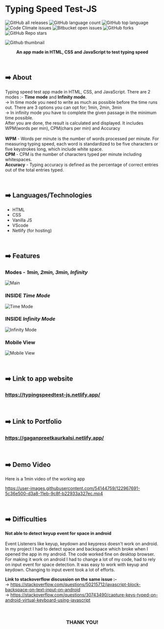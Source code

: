 # Typing Speed Test-JS
![GitHub all releases](https://img.shields.io/github/downloads/GaganpreetKaurKalsi/TypingSpeedTest-JS/total)
![GitHub language count](https://img.shields.io/github/languages/count/GaganpreetKaurKalsi/TypingSpeedTest-JS) 
![GitHub top language](https://img.shields.io/github/languages/top/GaganpreetKaurKalsi/TypingSpeedTest-JS?color=yellow) 
![Code Climate issues](https://img.shields.io/codeclimate/issues/GaganpreetKaurKalsi/TypingSpeedTest-JS)
![Bitbucket open issues](https://img.shields.io/bitbucket/issues/GaganpreetKaurKalsi/TypingSpeedTest-JS)
![GitHub forks](https://img.shields.io/github/forks/GaganpreetKaurKalsi/TypingSpeedTest-JS?style=social)
![GitHub Repo stars](https://img.shields.io/github/stars/GaganpreetKaurKalsi/TypingSpeedTest-JS?style=social)

![Github thumbnail](https://user-images.githubusercontent.com/54144759/122932054-0a339680-d38b-11eb-8123-dc8703770109.JPG)

<p align = "center"><b>An app made in HTML, CSS and JavaScript to test typing speed</b></p>
<br>

## ➡️ About
Typing speed test app made in HTML, CSS, and JavaScript. There are 2 modes :- **Time mode** and **Infinity mode**. <br>
-> In time mode you need to write as much as possible before the time runs out. There are 3 options you can opt for; 1min, 2min, 3min <br>
-> In infinity mode you have to complete the given passage in the minimum time possible.<br>
After you are done, the result is calculated and displayed. It includes WPM(words per min), CPM(chars per min) and Accuracy<br><br>
**WPM** - Words per minute is the number of words processed per minute. For measuring typing speed, each word is standardized to be five characters or five keystrokes long, which include white space.<br>
**CPM** - CPM is the number of characters typed per minute including whitespaces.<br>
**Accuracy** - Typing accuracy is defined as the percentage of correct entries out of the total entries typed. <br>

<br>

## ➡️ Languages/Technologies
- HTML
- CSS 
- Vanilla JS
- VScode
- Netlify (for hosting)

<br>

## ➡️ Features

### Modes - _1min, 2min, 3min, Infinity_
![Main](https://media.giphy.com/media/wKoPDy4mp8Lr6IJ9ce/giphy.gif)

### INSIDE _Time Mode_
![Time Mode](https://media.giphy.com/media/sqLvRbZ48HqqfzIOuq/giphy.gif)

### INSIDE _Infinity Mode_
![Infinity Mode](https://media.giphy.com/media/aOpz2JvEjQuyu98CoV/giphy.gif)

### Mobile View
![Mobile View](https://media.giphy.com/media/t9yZHeYOOhY61mHfZB/giphy.gif)
<br>

<br>


## ➡️ Link to app website
### https://typingspeedtest-js.netlify.app/

<br>

## ➡️ Link to Portfolio 
### https://gaganpreetkaurkalsi.netlify.app/

<br>

## ➡️ Demo Video
Here is a 1min video of the working app

https://user-images.githubusercontent.com/54144759/122967691-5c36e500-d3a8-11eb-9c8f-b22933a327ec.mp4

<br>

## ➡️ Difficulties
**Not able to detect keyup event for space in android**  
<br>
Event Listeners like keyup, keydown and keypress doesn't work on android. In my project I had to detect space and backspace which broke when I opened the app in my android. The code worked fine on desktop browser. For making it work on android I had to change a lot of my code, had to rely on input event for space detection. It was easy to work with keyup and keydown. Changing to input event took a lot of efforts.

**Link to stackoverflow discussion on the same issue :-**  <br>
-> https://stackoverflow.com/questions/50215712/javascript-block-backspace-on-text-input-on-android <br>
-> https://stackoverflow.com/questions/30743490/capture-keys-typed-on-android-virtual-keyboard-using-javascript

<br>

<h3 align="center">THANK YOU!</h3>
